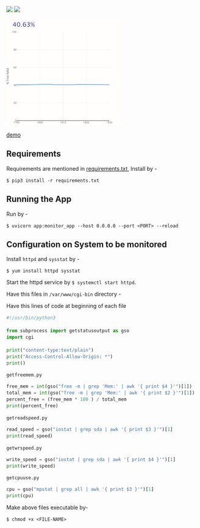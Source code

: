 ![](https://img.shields.io/badge/-FastAPI-grey?style=for-the-badge&logo=fastapi) ![](https://img.shields.io/badge/-Python-grey?style=for-the-badge&logo=python)

![](https://github.com/YashIndane/repo-images/blob/main/monitor.gif)

[demo](https://www.linkedin.com/posts/yash-indane-aa6534179_fastapi-monitoring-softwaredevelopement-activity-6860459061431828480-HdIu)

## Requirements

Requirements are mentioned in [requirements.txt](https://github.com/YashIndane/monitoring-webapp/blob/main/requirements.txt), Install by -

```
$ pip3 install -r requirements.txt
```

## Running the App

Run by -

```
$ uvicorn app:monitor_app --host 0.0.0.0 --port <PORT> --reload
```

## Configuration on System to be monitored

Install `httpd` and `sysstat` by -

```
$ yum install httpd sysstat
```

Start the httpd service by `$ systemctl start httpd`.

Have this files in `/var/www/cgi-bin` directory -

Have this lines of code at beginning of each file

```py
#!/usr/bin/python3

from subprocess import getstatusoutput as gso
import cgi

print("content-type:text/plain")
print("Access-Control-Allow-Origin: *")
print()
```

`getfreemem.py`

```py
free_mem = int(gso("free -m | grep 'Mem:' | awk '{ print $4 }'")[1])
total_mem = int(gso("free -m | grep 'Mem:' | awk '{ print $2 }'")[1])
percent_free = (free_mem * 100 ) / total_mem
print(percent_free)
```

`getreadspeed.py`

```py
read_speed = gso("iostat | grep sda | awk '{ print $3 }'")[1]
print(read_speed)
```

`getwrspeed.py`

```py
write_speed = gso("iostat | grep sda | awk '{ print $4 }'")[1]
print(write_speed)

```

`getcpuuse.py`

```py
cpu = gso("mpstat | grep all | awk '{ print $3 }'")[1]
print(cpu)
```

Make above files executable by-

```
$ chmod +x <FILE-NAME>
```
